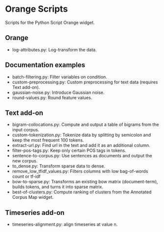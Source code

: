 # Orange Scripts

Scripts for the Python Script Orange widget.

## Orange

- log-attributes.py: Log-transform the data.

## Documentation examples
- batch-filtering.py: Filter variables on condition.
- custom-preprocessing.py: Custom preprocessing for text data (requires Text add-on).
- gaussian-noise.py: Introduce Gaussian noise.
- round-values.py: Round feature values.

## Text add-on

- bigram-collocations.py: Compute and output a table of bigrams from the input corpus.
- custom-tokenization.py: Tokenize data by splitting by semicolon and keep the most frequent 100 tokens.
- extract-url.py: Find url in the text and add it as an additional column.
- filter-pos-tags.py: Keep only certain POS tags in tokens.
- sentence-to-corpus.py: Use sentences as documents and output the new corpus.
- to_dense.py: Transform sparse data to dense.
- remove_low_tfidf_values.py: Filters columns with low bag-of-words count or tf-idf
- bow-to-sparse.py: Transforms an existing bow matrix (document-term), builds tokens, and turns it into sparse matrix.
- best-of-clusters.py: Compute ranking of clusters from the Annotated Corpus Map widget.

## Timeseries add-on

- timeseries-alignment.py: align timeseries at value n.
